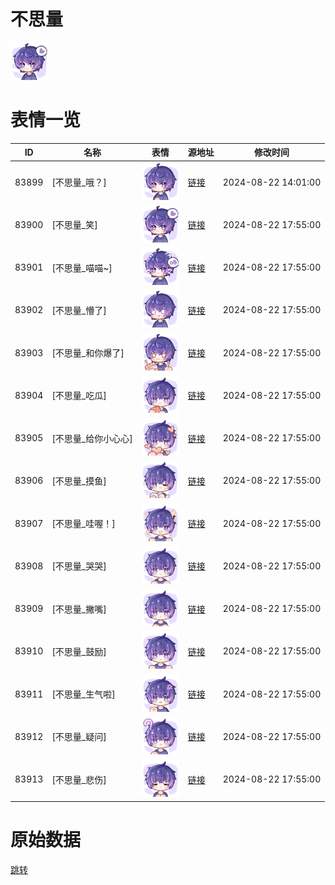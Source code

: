 # 不思量

<img src="./cover.png" height="60" alt="cover" />

# 表情一览

|ID|名称|表情|源地址|修改时间|
|----|----|----|----|----|
|83899|[不思量_哦？]|<img src="./pic/083899_%5B不思量_哦？%5D.png" height="60" alt="哦？"/>|[链接](https://i0.hdslb.com/bfs/garb/82ed5253c5c305a9f0ca305123e084449a6e8f81.png)|2024-08-22 14:01:00|
|83900|[不思量_笑]|<img src="./pic/083900_%5B不思量_笑%5D.png" height="60" alt="笑"/>|[链接](https://i0.hdslb.com/bfs/garb/51202402a72dd441cb57a2d557ce8e66d91fa3d1.png)|2024-08-22 17:55:00|
|83901|[不思量_喵喵~]|<img src="./pic/083901_%5B不思量_喵喵~%5D.png" height="60" alt="喵喵~"/>|[链接](https://i0.hdslb.com/bfs/garb/7f8d040e70151122a0fc8644d288d7bfb28ded87.png)|2024-08-22 17:55:00|
|83902|[不思量_懵了]|<img src="./pic/083902_%5B不思量_懵了%5D.png" height="60" alt="懵了"/>|[链接](https://i0.hdslb.com/bfs/garb/fa02f28ffea378ee1d2363af6006a72b19126072.png)|2024-08-22 17:55:00|
|83903|[不思量_和你爆了]|<img src="./pic/083903_%5B不思量_和你爆了%5D.png" height="60" alt="和你爆了"/>|[链接](https://i0.hdslb.com/bfs/garb/cadca419521e0f80994b7a738c1b5500d01b9fb7.png)|2024-08-22 17:55:00|
|83904|[不思量_吃瓜]|<img src="./pic/083904_%5B不思量_吃瓜%5D.png" height="60" alt="吃瓜"/>|[链接](https://i0.hdslb.com/bfs/garb/40c1c582b62fb768ff732a8a152939a200473364.png)|2024-08-22 17:55:00|
|83905|[不思量_给你小心心]|<img src="./pic/083905_%5B不思量_给你小心心%5D.png" height="60" alt="给你小心心"/>|[链接](https://i0.hdslb.com/bfs/garb/43ad4e895ed22ea15fa6ce8e04af976e9779a593.png)|2024-08-22 17:55:00|
|83906|[不思量_摸鱼]|<img src="./pic/083906_%5B不思量_摸鱼%5D.png" height="60" alt="摸鱼"/>|[链接](https://i0.hdslb.com/bfs/garb/1a3edb0675e99c3a8a3ca6c40c629411b3fe79db.png)|2024-08-22 17:55:00|
|83907|[不思量_哇喔！]|<img src="./pic/083907_%5B不思量_哇喔！%5D.png" height="60" alt="哇喔！"/>|[链接](https://i0.hdslb.com/bfs/garb/04c3fb2887b6a526a681b3f43e5d8655573b3595.png)|2024-08-22 17:55:00|
|83908|[不思量_哭哭]|<img src="./pic/083908_%5B不思量_哭哭%5D.png" height="60" alt="哭哭"/>|[链接](https://i0.hdslb.com/bfs/garb/e4aa751bfbf53a9f8063e2da6e5f9a1dd3680f0e.png)|2024-08-22 17:55:00|
|83909|[不思量_撇嘴]|<img src="./pic/083909_%5B不思量_撇嘴%5D.png" height="60" alt="撇嘴"/>|[链接](https://i0.hdslb.com/bfs/garb/e159899a9ab1a9a61403c55340a10e3f1c4f0286.png)|2024-08-22 17:55:00|
|83910|[不思量_鼓励]|<img src="./pic/083910_%5B不思量_鼓励%5D.png" height="60" alt="鼓励"/>|[链接](https://i0.hdslb.com/bfs/garb/b1242ce6f08398b9379fc189587d3a08586f4ebb.png)|2024-08-22 17:55:00|
|83911|[不思量_生气啦]|<img src="./pic/083911_%5B不思量_生气啦%5D.png" height="60" alt="生气啦"/>|[链接](https://i0.hdslb.com/bfs/garb/957cdf25ba13e2872c9a82d4e4c65a6047939ce0.png)|2024-08-22 17:55:00|
|83912|[不思量_疑问]|<img src="./pic/083912_%5B不思量_疑问%5D.png" height="60" alt="疑问"/>|[链接](https://i0.hdslb.com/bfs/garb/29997e66986e41084dc60231e646984f00043138.png)|2024-08-22 17:55:00|
|83913|[不思量_悲伤]|<img src="./pic/083913_%5B不思量_悲伤%5D.png" height="60" alt="悲伤"/>|[链接](https://i0.hdslb.com/bfs/garb/51c0dedf596cc15ff74004d780d762582ba2ec52.png)|2024-08-22 17:55:00|

# 原始数据

[跳转](./raw.json)

